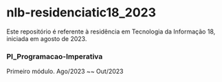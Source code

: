 # nlb-residenciatic18_2023

Este repositório é referente à residência em Tecnologia da Informação 18, iniciada em agosto de 2023.

### PI_Programacao-Imperativa

Primeiro módulo.
Ago/2023 ~~ Out/2023